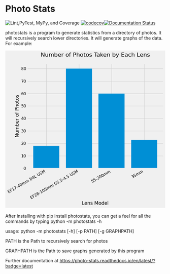# Photo Stats

![Lint,PyTest, MyPy, and Coverage](https://github.com/djotaku/photo_stats/workflows/Lint,PyTest,%20MyPy,%20and%20Coverage/badge.svg) [![codecov](https://codecov.io/gh/djotaku/photo_stats/branch/master/graph/badge.svg)](https://codecov.io/gh/djotaku/photo_stats)[![Documentation Status](https://readthedocs.org/projects/photo-stats/badge/?version=latest)](https://photo-stats.readthedocs.io/en/latest/?badge=latest)

photostats is a program to generate statistics from a directory of photos. It will
recursively search lower directories. It will generate graphs of the data. For example:

![Graph Example](https://raw.githubusercontent.com/djotaku/photo_stats/master/graph_examples/lens_models.png)

After installing with pip install photostats, you can get a feel for all the commands
by typing python -m photostats -h

 usage: python -m photostats [-h] [-p PATH] [-g GRAPHPATH]

PATH is the Path to recursively search for photos

GRAPHPATH is the Path to save graphs generated by this program

Further documentation at https://photo-stats.readthedocs.io/en/latest/?badge=latest